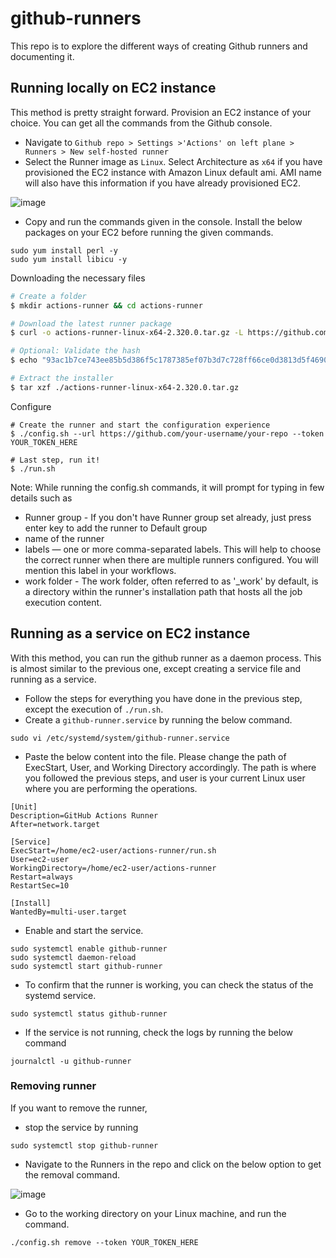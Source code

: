 # github-runners

This repo is to explore the different ways of creating Github runners and documenting it. 

## Running locally on EC2 instance
This method is pretty straight forward. Provision an EC2 instance of your choice. You can get all the commands from the Github console.
- Navigate to `Github repo > Settings >'Actions' on left plane > Runners > New self-hosted runner`
- Select the Runner image as `Linux`. Select Architecture as `x64` if you have provisioned the EC2 instance with Amazon Linux default ami. AMI name will also have this information if you have already provisioned EC2.
  
![image](https://github.com/user-attachments/assets/06d9698b-b93d-4425-8503-6ca21e7ab0a3)
- Copy and run the commands given in the console.
Install the below packages on your EC2 before running the given commands.
```
sudo yum install perl -y
sudo yum install libicu -y
```

Downloading the necessary files
```sh
# Create a folder
$ mkdir actions-runner && cd actions-runner

# Download the latest runner package
$ curl -o actions-runner-linux-x64-2.320.0.tar.gz -L https://github.com/actions/runner/releases/download/v2.320.0/actions-runner-linux-x64-2.320.0.tar.gz

# Optional: Validate the hash
$ echo "93ac1b7ce743ee85b5d386f5c1787385ef07b3d7c728ff66ce0d3813d5f46900  actions-runner-linux-x64-2.320.0.tar.gz" | shasum -a 256 -c

# Extract the installer
$ tar xzf ./actions-runner-linux-x64-2.320.0.tar.gz
```
Configure
```
# Create the runner and start the configuration experience
$ ./config.sh --url https://github.com/your-username/your-repo --token YOUR_TOKEN_HERE

# Last step, run it!
$ ./run.sh
```
Note: While running the config.sh commands, it will prompt for typing in few details such as 
- Runner group - If you don't have Runner group set already, just press enter key to add the runner to Default group
- name of the runner
- labels — one or more comma-separated labels. This will help to choose the correct runner when there are multiple runners configured. You will mention this label in your workflows.
- work folder - The work folder, often referred to as '_work' by default, is a directory within the runner's installation path that hosts all the job execution content. 



##  Running as a service on EC2 instance
With this method, you can run the github runner as a daemon process. This is almost similar to the previous one, except creating a service file and running as a service. 
- Follow the steps for everything you have done in the previous step, except the execution of `./run.sh`.
- Create a `github-runner.service` by running the below command.
```
sudo vi /etc/systemd/system/github-runner.service
```
- Paste the below content into the file. Please change the path of ExecStart, User, and Working Directory accordingly. The path is where you followed the previous steps, and user is your current Linux user where you are performing the operations.
```
[Unit]
Description=GitHub Actions Runner
After=network.target

[Service]
ExecStart=/home/ec2-user/actions-runner/run.sh
User=ec2-user
WorkingDirectory=/home/ec2-user/actions-runner
Restart=always
RestartSec=10

[Install]
WantedBy=multi-user.target
```
- Enable and start the service.
```
sudo systemctl enable github-runner
sudo systemctl daemon-reload
sudo systemctl start github-runner
```
- To confirm that the runner is working, you can check the status of the systemd service.
```
sudo systemctl status github-runner
```
- If the service is not running, check the logs by running the below command
```
journalctl -u github-runner
```

### Removing runner
If you want to remove the runner, 
- stop the service by running
  
```
sudo systemctl stop github-runner
```
- Navigate to the Runners in the repo and click on the below option to get the removal command.
  
![image](https://github.com/user-attachments/assets/ef5dfd15-c4b7-4fc0-b094-61866cf22fa7)

- Go to the working directory on your Linux machine, and run the command.
```
./config.sh remove --token YOUR_TOKEN_HERE
```

